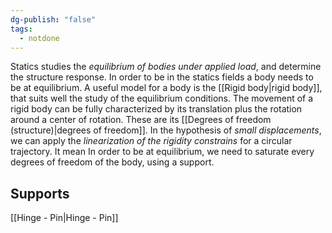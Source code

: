 ```yaml
---
dg-publish: "false"
tags:
  - notdone
---
```

Statics studies the *equilibrium of bodies under applied load*, and determine the structure response. In order to be in the statics fields a body needs to be at equilibrium. 
A useful model for a body is the [[Rigid body|rigid body]], that suits well the study of the equilibrium conditions. 
The movement of a rigid body can be fully characterized by its translation plus the rotation around a center of rotation. These are its [[Degrees of freedom (structure)|degrees of freedom]].
In the hypothesis of *small displacements*, we can apply the *linearization of the rigidity constrains* for a circular trajectory. It mean
In order to be at equilibrium, we need to saturate every degrees of freedom of the body, using a support. 
## Supports 
[[Hinge - Pin|Hinge - Pin]]